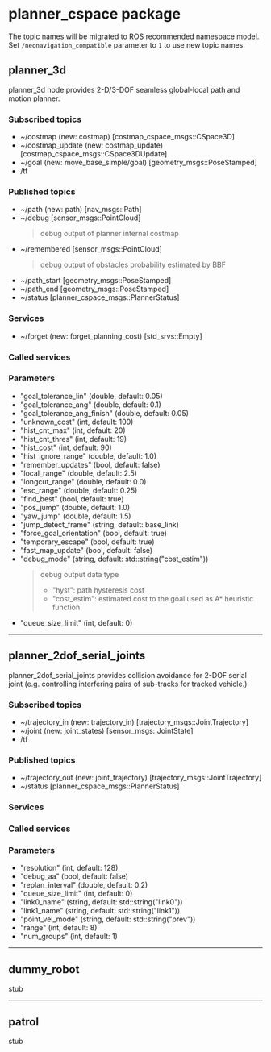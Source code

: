 # planner_cspace package

The topic names will be migrated to ROS recommended namespace model.
Set `/neonavigation_compatible` parameter to `1` to use new topic names.

## planner_3d

planner_3d node provides 2-D/3-DOF seamless global-local path and motion planner.

### Subscribed topics

* ~/costmap (new: costmap) [costmap_cspace_msgs::CSpace3D]
* ~/costmap_update (new: costmap_update) [costmap_cspace_msgs::CSpace3DUpdate]
* ~/goal (new: move_base_simple/goal) [geometry_msgs::PoseStamped]
* /tf

### Published topics

* ~/path (new: path) [nav_msgs::Path]
* ~/debug [sensor_msgs::PointCloud]
    > debug output of planner internal costmap
* ~/remembered [sensor_msgs::PointCloud]
    > debug output of obstacles probability estimated by BBF
* ~/path_start [geometry_msgs::PoseStamped]
* ~/path_end [geometry_msgs::PoseStamped]
* ~/status [planner_cspace_msgs::PlannerStatus]

### Services

* ~/forget (new: forget_planning_cost) [std_srvs::Empty]

### Called services


### Parameters

* "goal_tolerance_lin" (double, default: 0.05)
* "goal_tolerance_ang" (double, default: 0.1)
* "goal_tolerance_ang_finish" (double, default: 0.05)
* "unknown_cost" (int, default: 100)
* "hist_cnt_max" (int, default: 20)
* "hist_cnt_thres" (int, default: 19)
* "hist_cost" (int, default: 90)
* "hist_ignore_range" (double, default: 1.0)
* "remember_updates" (bool, default: false)
* "local_range" (double, default: 2.5)
* "longcut_range" (double, default: 0.0)
* "esc_range" (double, default: 0.25)
* "find_best" (bool, default: true)
* "pos_jump" (double, default: 1.0)
* "yaw_jump" (double, default: 1.5)
* "jump_detect_frame" (string, default: base_link)
* "force_goal_orientation" (bool, default: true)
* "temporary_escape" (bool, default: true)
* "fast_map_update" (bool, default: false)
* "debug_mode" (string, default: std::string("cost_estim"))
    > debug output data type
    > - "hyst": path hysteresis cost
    > - "cost_estim": estimated cost to the goal used as A\* heuristic function
* "queue_size_limit" (int, default: 0)

----

## planner_2dof_serial_joints

planner_2dof_serial_joints provides collision avoidance for 2-DOF serial joint (e.g. controlling interfering pairs of sub-tracks for tracked vehicle.)

### Subscribed topics

* ~/trajectory_in (new: trajectory_in) [trajectory_msgs::JointTrajectory]
* ~/joint (new: joint_states) [sensor_msgs::JointState]
* /tf

### Published topics

* ~/trajectory_out (new: joint_trajectory) [trajectory_msgs::JointTrajectory]
* ~/status [planner_cspace_msgs::PlannerStatus]

### Services


### Called services


### Parameters

* "resolution" (int, default: 128)
* "debug_aa" (bool, default: false)
* "replan_interval" (double, default: 0.2)
* "queue_size_limit" (int, default: 0)
* "link0_name" (string, default: std::string("link0"))
* "link1_name" (string, default: std::string("link1"))
* "point_vel_mode" (string, default: std::string("prev"))
* "range" (int, default: 8)
* "num_groups" (int, default: 1)

----

## dummy_robot

stub

----

## patrol

stub
